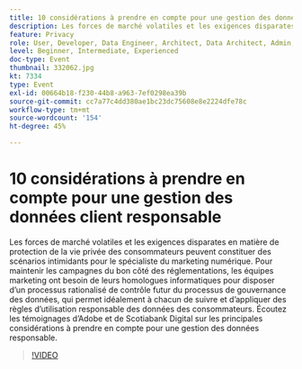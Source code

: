 ```yaml
---
title: 10 considérations à prendre en compte pour une gestion des données client responsable
description: Les forces de marché volatiles et les exigences disparates en matière de protection de la vie privée des consommateurs peuvent constituer des scénarios intimidants pour le spécialiste du marketing numérique. Pour maintenir les campagnes du bon côté des réglementations, les équipes marketing ont besoin de leurs homologues informatiques pour disposer d’un processus rationalisé de contrôle futur du processus de gouvernance des données, qui permet idéalement à chacun de suivre et d’appliquer des règles d’utilisation responsable des données des consommateurs. Écoutez les témoignages d’Adobe et de Scotiabank Digital sur les principales considérations à prendre en compte pour une gestion des données responsable.
feature: Privacy
role: User, Developer, Data Engineer, Architect, Data Architect, Admin, Leader
level: Beginner, Intermediate, Experienced
doc-type: Event
thumbnail: 332062.jpg
kt: 7334
type: Event
exl-id: 00664b18-f230-44b8-a963-7ef0298ea39b
source-git-commit: cc7a77c4dd380ae1bc23dc75608e8e2224dfe78c
workflow-type: tm+mt
source-wordcount: '154'
ht-degree: 45%

---
```


# 10 considérations à prendre en compte pour une gestion des données client responsable

Les forces de marché volatiles et les exigences disparates en matière de protection de la vie privée des consommateurs peuvent constituer des scénarios intimidants pour le spécialiste du marketing numérique. Pour maintenir les campagnes du bon côté des réglementations, les équipes marketing ont besoin de leurs homologues informatiques pour disposer d’un processus rationalisé de contrôle futur du processus de gouvernance des données, qui permet idéalement à chacun de suivre et d’appliquer des règles d’utilisation responsable des données des consommateurs. Écoutez les témoignages d’Adobe et de Scotiabank Digital sur les principales considérations à prendre en compte pour une gestion des données responsable.

>[!VIDEO](https://video.tv.adobe.com/v/332062/?quality=12&learn=on)
